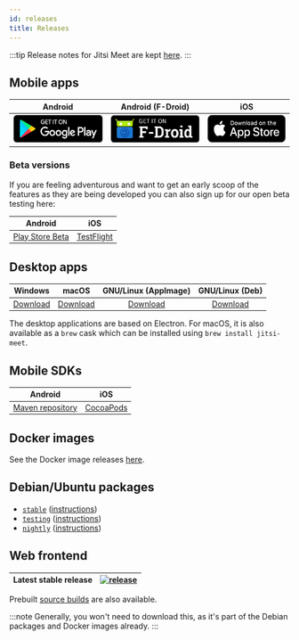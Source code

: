 ```yaml
---
id: releases
title: Releases
---
```


:::tip
Release notes for Jitsi Meet are kept [here](https://github.com/jitsi/jitsi-meet-release-notes).
:::

## Mobile apps

| Android | Android (F-Droid) | iOS |
|:-:|:-:|:-:|
| [<img src="https://raw.githubusercontent.com/jitsi/handbook/master/docs/assets/google-play-badge.png" height="50" />](https://play.google.com/store/apps/details?id=org.jitsi.meet) | [<img src="https://raw.githubusercontent.com/jitsi/handbook/master/docs/assets/f-droid-badge.png" height="50" />](https://f-droid.org/en/packages/org.jitsi.meet/) | [<img src="https://raw.githubusercontent.com/jitsi/handbook/master/docs/assets/appstore-badge.png" height="50" />](https://itunes.apple.com/us/app/jitsi-meet/id1165103905) |

### Beta versions

If you are feeling adventurous and want to get an early scoop of the features as they are being
developed you can also sign up for our open beta testing here:

| Android | iOS |
|:-:|:-:|
| [Play Store Beta](https://play.google.com/apps/testing/org.jitsi.meet) | [TestFlight](https://testflight.apple.com/join/isy6ja7S)

## Desktop apps

| Windows | macOS | GNU/Linux (AppImage) | GNU/Linux (Deb) |
| :--: | :--: | :--: | :--: |
| [Download](https://github.com/jitsi/jitsi-meet-electron/releases/latest/download/jitsi-meet.exe) | [Download](https://github.com/jitsi/jitsi-meet-electron/releases/latest/download/jitsi-meet.dmg) | [Download](https://github.com/jitsi/jitsi-meet-electron/releases/latest/download/jitsi-meet-x86_64.AppImage) | [Download](https://github.com/jitsi/jitsi-meet-electron/releases/latest/download/jitsi-meet-amd64.deb) |

The desktop applications are based on Electron. For macOS, it is also available as a `brew` cask which can be installed using `brew install jitsi-meet`.

## Mobile SDKs

| Android | iOS |
| :--: | :--: |
| [Maven repository](https://jitsi.github.io/handbook/docs/dev-guide/dev-guide-android-sdk#use-pre-build-sdk-artifactsbinaries) | [CocoaPods](https://cocoapods.org/pods/JitsiMeetSDK)

## Docker images

See the Docker image releases [here](https://github.com/jitsi/docker-jitsi-meet/releases).

## Debian/Ubuntu packages

* [`stable`](https://download.jitsi.org/stable/) ([instructions](https://jitsi.org/downloads/ubuntu-debian-installations-instructions/))
* [`testing`](https://download.jitsi.org/testing/) ([instructions](https://jitsi.org/downloads/ubuntu-debian-installations-instructions-for-testing/))
* [`nightly`](https://download.jitsi.org/unstable/) ([instructions](https://jitsi.org/downloads/ubuntu-debian-installations-instructions-nightly/))

## Web frontend

Latest stable release | [![release](https://img.shields.io/badge/release-latest-green.svg)](https://github.com/jitsi/jitsi-meet/releases/latest) |
|---|---|

Prebuilt [source builds](https://download.jitsi.org/jitsi-meet/src/) are also available.

:::note
Generally, you won't need to download this, as it's part of the Debian packages and Docker images already.
:::
